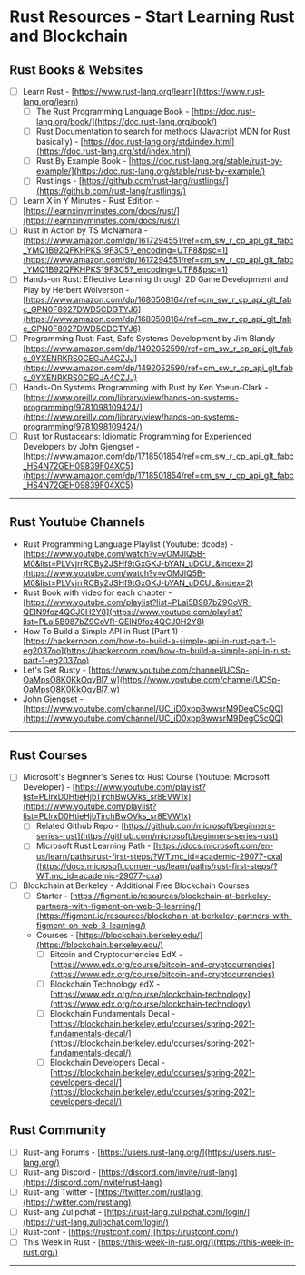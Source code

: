 # Rust Resources - Start Learning Rust and Blockchain

## Rust Books & Websites

-   [ ] Learn Rust - [](https://www.rust-lang.org/learn)[https://www.rust-lang.org/learn](https://www.rust-lang.org/learn)
    -   [ ] The Rust Programming Language Book - [](https://doc.rust-lang.org/book/)[https://doc.rust-lang.org/book/](https://doc.rust-lang.org/book/)
    -   [ ] Rust Documentation to search for methods (Javacript MDN for Rust basically) - [](https://doc.rust-lang.org/std/index.html)[https://doc.rust-lang.org/std/index.html](https://doc.rust-lang.org/std/index.html)
    -   [ ] Rust By Example Book - [](https://doc.rust-lang.org/stable/rust-by-example/)[https://doc.rust-lang.org/stable/rust-by-example/](https://doc.rust-lang.org/stable/rust-by-example/)
    -   [ ] Rustlings - [](https://github.com/rust-lang/rustlings/)[https://github.com/rust-lang/rustlings/](https://github.com/rust-lang/rustlings/)
-   [ ] Learn X in Y Minutes - Rust Edition - [](https://learnxinyminutes.com/docs/rust/)[https://learnxinyminutes.com/docs/rust/](https://learnxinyminutes.com/docs/rust/)
-   [ ] Rust in Action by TS McNamara - [](https://www.amazon.com/dp/1617294551/ref=cm_sw_r_cp_api_glt_fabc_YMQ1B92QFKHPKS19F3C5?_encoding=UTF8&psc=1)[https://www.amazon.com/dp/1617294551/ref=cm_sw_r_cp_api_glt_fabc_YMQ1B92QFKHPKS19F3C5?_encoding=UTF8&psc=1](https://www.amazon.com/dp/1617294551/ref=cm_sw_r_cp_api_glt_fabc_YMQ1B92QFKHPKS19F3C5?_encoding=UTF8&psc=1)
-   [ ] Hands-on Rust: Effective Learning through 2D Game Development and Play by Herbert Wolverson - [](https://www.amazon.com/dp/1680508164/ref=cm_sw_r_cp_api_glt_fabc_GPN0F8927DWD5CDGTYJ6)[https://www.amazon.com/dp/1680508164/ref=cm_sw_r_cp_api_glt_fabc_GPN0F8927DWD5CDGTYJ6](https://www.amazon.com/dp/1680508164/ref=cm_sw_r_cp_api_glt_fabc_GPN0F8927DWD5CDGTYJ6)
-   [ ] Programming Rust: Fast, Safe Systems Development by Jim Blandy - [](https://www.amazon.com/dp/1492052590/ref=cm_sw_r_cp_api_glt_fabc_0YXENRKRS0CEGJA4CZJJ)[https://www.amazon.com/dp/1492052590/ref=cm_sw_r_cp_api_glt_fabc_0YXENRKRS0CEGJA4CZJJ](https://www.amazon.com/dp/1492052590/ref=cm_sw_r_cp_api_glt_fabc_0YXENRKRS0CEGJA4CZJJ)
-   [ ] Hands-On Systems Programming with Rust by Ken Yoeun-Clark - [](https://www.oreilly.com/library/view/hands-on-systems-programming/9781098109424/)[https://www.oreilly.com/library/view/hands-on-systems-programming/9781098109424/](https://www.oreilly.com/library/view/hands-on-systems-programming/9781098109424/)
-   [ ] Rust for Rustaceans: Idiomatic Programming for Experienced Developers by John Gjengset - [](https://www.amazon.com/dp/1718501854/ref=cm_sw_r_cp_api_glt_fabc_HS4N72GEH09839F04XC5)[https://www.amazon.com/dp/1718501854/ref=cm_sw_r_cp_api_glt_fabc_HS4N72GEH09839F04XC5](https://www.amazon.com/dp/1718501854/ref=cm_sw_r_cp_api_glt_fabc_HS4N72GEH09839F04XC5)

---

## Rust Youtube Channels

-   Rust Programming Language Playlist (Youtube: dcode) - [](https://www.youtube.com/watch?v=vOMJlQ5B-M0&list=PLVvjrrRCBy2JSHf9tGxGKJ-bYAN_uDCUL&index=2)[https://www.youtube.com/watch?v=vOMJlQ5B-M0&list=PLVvjrrRCBy2JSHf9tGxGKJ-bYAN_uDCUL&index=2](https://www.youtube.com/watch?v=vOMJlQ5B-M0&list=PLVvjrrRCBy2JSHf9tGxGKJ-bYAN_uDCUL&index=2)
-   Rust Book with video for each chapter - [](https://www.youtube.com/playlist?list=PLai5B987bZ9CoVR-QEIN9foz4QCJ0H2Y8)[https://www.youtube.com/playlist?list=PLai5B987bZ9CoVR-QEIN9foz4QCJ0H2Y8](https://www.youtube.com/playlist?list=PLai5B987bZ9CoVR-QEIN9foz4QCJ0H2Y8)
-   How To Build a Simple API in Rust (Part 1) - [](https://hackernoon.com/how-to-build-a-simple-api-in-rust-part-1-eg2037oo)[https://hackernoon.com/how-to-build-a-simple-api-in-rust-part-1-eg2037oo](https://hackernoon.com/how-to-build-a-simple-api-in-rust-part-1-eg2037oo)
-   Let's Get Rusty - [](https://www.youtube.com/channel/UCSp-OaMpsO8K0KkOqyBl7_w)[https://www.youtube.com/channel/UCSp-OaMpsO8K0KkOqyBl7_w](https://www.youtube.com/channel/UCSp-OaMpsO8K0KkOqyBl7_w)
-   John Gjengset - [](https://www.youtube.com/channel/UC_iD0xppBwwsrM9DegC5cQQ)[https://www.youtube.com/channel/UC_iD0xppBwwsrM9DegC5cQQ](https://www.youtube.com/channel/UC_iD0xppBwwsrM9DegC5cQQ)

---

## Rust Courses

-   [ ] Microsoft's Beginner's Series to: Rust Course (Youtube: Microsoft Developer) - [](https://www.youtube.com/playlist?list=PLlrxD0HtieHjbTjrchBwOVks_sr8EVW1x)[https://www.youtube.com/playlist?list=PLlrxD0HtieHjbTjrchBwOVks_sr8EVW1x](https://www.youtube.com/playlist?list=PLlrxD0HtieHjbTjrchBwOVks_sr8EVW1x)
    -   [ ] Related Github Repo - [](https://github.com/microsoft/beginners-series-rust)[https://github.com/microsoft/beginners-series-rust](https://github.com/microsoft/beginners-series-rust)
    -   [ ] Microsoft Rust Learning Path - [](https://docs.microsoft.com/en-us/learn/paths/rust-first-steps/?WT.mc_id=academic-29077-cxa)[https://docs.microsoft.com/en-us/learn/paths/rust-first-steps/?WT.mc_id=academic-29077-cxa](https://docs.microsoft.com/en-us/learn/paths/rust-first-steps/?WT.mc_id=academic-29077-cxa)
-   [ ] Blockchain at Berkeley - Additional Free Blockchain Courses
    -   [ ] Starter - [](https://figment.io/resources/blockchain-at-berkeley-partners-with-figment-on-web-3-learning/)[https://figment.io/resources/blockchain-at-berkeley-partners-with-figment-on-web-3-learning/](https://figment.io/resources/blockchain-at-berkeley-partners-with-figment-on-web-3-learning/)
    -   Courses - [](https://blockchain.berkeley.edu/)[https://blockchain.berkeley.edu/](https://blockchain.berkeley.edu/)
        -   [ ] Bitcoin and Cryptocurrencies EdX - [](https://www.edx.org/course/bitcoin-and-cryptocurrencies)[https://www.edx.org/course/bitcoin-and-cryptocurrencies](https://www.edx.org/course/bitcoin-and-cryptocurrencies)
        -   [ ] Blockchain Technology edX - [](https://www.edx.org/course/blockchain-technology)[https://www.edx.org/course/blockchain-technology](https://www.edx.org/course/blockchain-technology)
        -   [ ] Blockchain Fundamentals Decal - [](https://blockchain.berkeley.edu/courses/spring-2021-fundamentals-decal/)[https://blockchain.berkeley.edu/courses/spring-2021-fundamentals-decal/](https://blockchain.berkeley.edu/courses/spring-2021-fundamentals-decal/)
        -   [ ] Blockchain Developers Decal - [](https://blockchain.berkeley.edu/courses/spring-2021-developers-decal/)[https://blockchain.berkeley.edu/courses/spring-2021-developers-decal/](https://blockchain.berkeley.edu/courses/spring-2021-developers-decal/)

## Rust Community

-   [ ] Rust-lang Forums - [](https://users.rust-lang.org/)[https://users.rust-lang.org/](https://users.rust-lang.org/)
-   [ ] Rust-lang Discord - [](https://discord.com/invite/rust-lang)[https://discord.com/invite/rust-lang](https://discord.com/invite/rust-lang)
-   [ ] Rust-lang Twitter - [](https://twitter.com/rustlang)[https://twitter.com/rustlang](https://twitter.com/rustlang)
-   [ ] Rust-lang Zulipchat - [](https://rust-lang.zulipchat.com/login/)[https://rust-lang.zulipchat.com/login/](https://rust-lang.zulipchat.com/login/)
-   [ ] Rust-conf - [](https://rustconf.com/)[https://rustconf.com/](https://rustconf.com/)
-   [ ] This Week in Rust - [](https://this-week-in-rust.org/)[https://this-week-in-rust.org/](https://this-week-in-rust.org/)

---